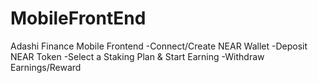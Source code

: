 # MobileFrontEnd

Adashi Finance Mobile Frontend
-Connect/Create NEAR Wallet
-Deposit NEAR Token
-Select a Staking Plan & Start Earning
-Withdraw Earnings/Reward
